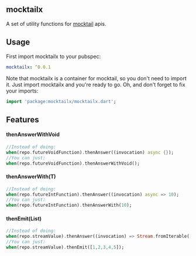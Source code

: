 ## mocktailx
A set of utility functions for [mocktail](https://pub.dev/packages/mocktail) apis.

## Usage

First import mocktailx to your pubspec:

```yaml
mocktailx: ^0.0.1
```
Note that mocktailx is a container for mocktail, so you don't need to import it.
Just import mocktailx and you're ready to go. Oh, and don't forget to fix your imports:

```dart 
import 'package:mocktailx/mocktailx.dart';
```

## Features

#### thenAnswerWithVoid
```dart
//Instead of doing:
when(repo.futureVoidFunction).thenAnswer((invocation) async {});
//You can just:
when(repo.futureVoidFunction).thenAnswerWithVoid();  
```

#### thenAnswerWith(T)

```dart
//Instead of doing:
when(repo.futureIntFunction).thenAnswer((invocation) async => 10);
//You can just:
when(repo.futureIntFunction).thenAnswerWith(10);
```


#### thenEmit(List<T>)

```dart
//Instead of doing:
when(repo.streamValue).thenAnswer((invocation) => Stream.fromIterable([1,2,3,4,5]));
//You can just:
when(repo.streamValue).thenEmit([1,2,3,4,5]);
```
